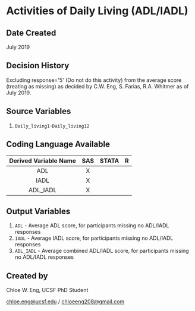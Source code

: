 # Activities of Daily Living (ADL/IADL)

## Date Created
July 2019

## Decision History
Excluding response='5' (Do not do this activity) from the average score (treating as missing) as decided by C.W. Eng, S. Farias, R.A. Whitmer as of July 2019.

## Source Variables
1. `Daily_living1`-`Daily_living12`

## Coding Language Available
| Derived Variable Name | SAS  | STATA  | R  |
| :---:   | :-: | :-: | :-: |
| ADL | X |  |  |
| IADL | X |  |  |
| ADL_IADL | X |  |  |

## Output Variables
1. `ADL` - Average ADL score, for participants missing no ADL/IADL responses
2. `IADL` - Average IADL score, for participants missing no ADL/IADL responses
3. `ADL_IADL` - Average combined ADL/IADL score, for participants missing no ADL/IADL responses

## Created by

Chloe W. Eng, UCSF PhD Student

chloe.eng@ucsf.edu / chloeeng208@gmail.com
